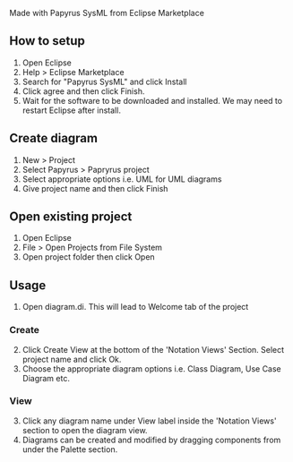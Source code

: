 Made with Papyrus SysML from Eclipse Marketplace

## How to setup ##
1. Open Eclipse
2. Help > Eclipse Marketplace
3. Search for "Papyrus SysML" and click Install
4. Click agree and then click Finish.
5. Wait for the software to be downloaded and installed. We may need to restart Eclipse after install.

## Create diagram ##
1. New > Project
2. Select Papyrus > Papryrus project
3. Select appropriate options i.e. UML for UML diagrams
4. Give project name and then click Finish

## Open existing project ##
1. Open Eclipse
2. File > Open Projects from File System
3. Open project folder then click Open

## Usage ##
1. Open diagram.di. This will lead to Welcome tab of the project
### Create ###
2. Click Create View at the bottom of the 'Notation Views' Section. Select project name and click Ok.
3. Choose the appropriate diagram options i.e. Class Diagram, Use Case Diagram etc.
### View ###
3. Click any diagram name under View label inside the 'Notation Views' section to open the diagram view.
4. Diagrams can be created and modified by dragging components from under the Palette section.
